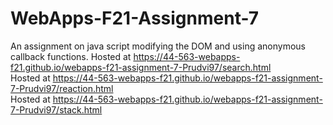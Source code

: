 # WebApps-F21-Assignment-7
An assignment on java script modifying the DOM and using anonymous callback functions.
Hosted at  https://44-563-webapps-f21.github.io/webapps-f21-assignment-7-Prudvi97/search.html <br>
Hosted at  https://44-563-webapps-f21.github.io/webapps-f21-assignment-7-Prudvi97/reaction.html <br>
Hosted at  https://44-563-webapps-f21.github.io/webapps-f21-assignment-7-Prudvi97/stack.html